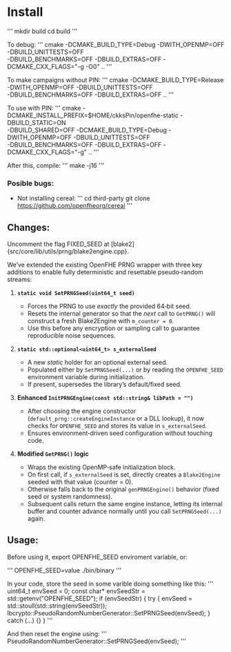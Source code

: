


# Install

'''
mkdir build
cd build
'''

To debug:
'''
cmake -DCMAKE_BUILD_TYPE=Debug -DWITH_OPENMP=OFF -DBUILD_UNITTESTS=OFF \
      -DBUILD_BENCHMARKS=OFF -DBUILD_EXTRAS=OFF -DCMAKE_CXX_FLAGS="-g -O0" ..
'''

To make campaigns without PIN:
'''
cmake -DCMAKE_BUILD_TYPE=Release -DWITH_OPENMP=OFF -DBUILD_UNITTESTS=OFF \
      -DBUILD_BENCHMARKS=OFF -DBUILD_EXTRAS=OFF ..
'''

To use with PIN:
'''
cmake -DCMAKE_INSTALL_PREFIX=$HOME/ckksPin/openfhe-static -DBUILD_STATIC=ON \
      -DBUILD_SHARED=OFF -DCMAKE_BUILD_TYPE=Debug -DWITH_OPENMP=OFF -DBUILD_UNITTESTS=OFF \
      -DBUILD_BENCHMARKS=OFF -DBUILD_EXTRAS=OFF -DCMAKE_CXX_FLAGS="-g" ..
'''

After this, compile:
'''
make -j16
'''

### Posible bugs:

- Not installing cereal:
'''
cd third-party
git clone https://github.com/openfheorg/cereal
'''

## Changes:

Uncomment the flag FIXED_SEED at [blake2]{src/core/lib/utils/prng/blake2engine.cpp}.

We’ve extended the existing OpenFHE PRNG wrapper with three key additions to enable fully deterministic and resettable pseudo‑random streams:

1. **`static void SetPRNGSeed(uint64_t seed)`**
   - Forces the PRNG to use *exactly* the provided 64‑bit seed.
   - Resets the internal generator so that the *next* call to `GetPRNG()` will construct a fresh Blake2Engine with `m_counter = 0`.
   - Use this before any encryption or sampling call to guarantee reproducible noise sequences.

2. **`static std::optional<uint64_t> s_externalSeed`**
   - A new *static* holder for an optional external seed.
   - Populated either by `SetPRNGSeed(...)` or by reading the `OPENFHE_SEED` environment variable during initialization.
   - If present, supersedes the library’s default/fixed seed.

3. **Enhanced `InitPRNGEngine(const std::string& libPath = "")`**
   - After choosing the engine constructor (`default_prng::createEngineInstance` or a DLL lookup), it now checks for `OPENFHE_SEED` and stores its value in `s_externalSeed`.
   - Ensures environment‑driven seed configuration without touching code.

4. **Modified `GetPRNG()` logic**
   - Wraps the existing OpenMP‑safe initialization block.
   - On first call, if `s_externalSeed` is set, directly creates a `Blake2Engine` seeded with that value (counter = 0).
   - Otherwise falls back to the original `genPRNGEngine()` behavior (fixed seed or system randomness).
   - Subsequent calls return the same engine instance, letting its internal buffer and counter advance normally until you call `SetPRNGSeed(...)` again.

## Usage:

Before using it, export OPENFHE_SEED enviroment variable, or:

'''
OPENFHE_SEED=value ./bin/binary
'''

In your code, store the seed in some varible doing something like this:
'''
uint64_t envSeed = 0;
const char* envSeedStr = std::getenv("OPENFHE_SEED");
if (envSeedStr) {
    try {
        envSeed = std::stoull(std::string(envSeedStr));
        lbcrypto::PseudoRandomNumberGenerator::SetPRNGSeed(envSeed);
    }
    catch (...) {}
}
'''

And then reset the engine using:
'''
PseudoRandomNumberGenerator::SetPRNGSeed(envSeed);
'''

